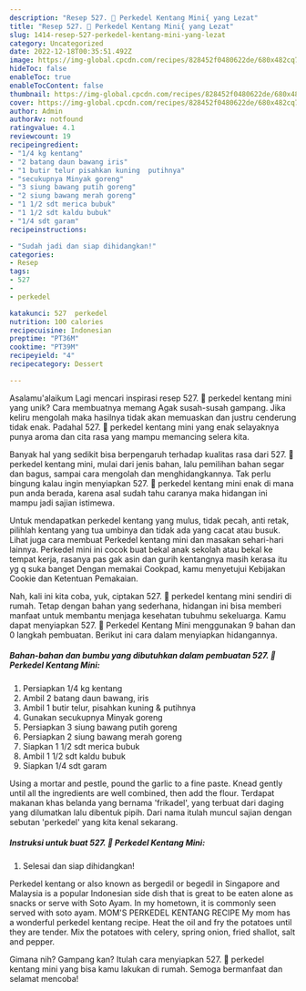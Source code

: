 ```yaml
---
description: "Resep 527. 🧆 Perkedel Kentang Mini{ yang Lezat"
title: "Resep 527. 🧆 Perkedel Kentang Mini{ yang Lezat"
slug: 1414-resep-527-perkedel-kentang-mini-yang-lezat
category: Uncategorized
date: 2022-12-18T00:35:51.492Z
image: https://img-global.cpcdn.com/recipes/828452f0480622de/680x482cq70/527-perkedel-kentang-mini-foto-resep-utama.jpg
hideToc: false
enableToc: true
enableTocContent: false
thumbnail: https://img-global.cpcdn.com/recipes/828452f0480622de/680x482cq70/527-perkedel-kentang-mini-foto-resep-utama.jpg
cover: https://img-global.cpcdn.com/recipes/828452f0480622de/680x482cq70/527-perkedel-kentang-mini-foto-resep-utama.jpg
author: Admin
authorAv: notfound
ratingvalue: 4.1
reviewcount: 19
recipeingredient:
- "1/4 kg kentang"
- "2 batang daun bawang iris"
- "1 butir telur pisahkan kuning  putihnya"
- "secukupnya Minyak goreng"
- "3 siung bawang putih goreng"
- "2 siung bawang merah goreng"
- "1 1/2 sdt merica bubuk"
- "1 1/2 sdt kaldu bubuk"
- "1/4 sdt garam"
recipeinstructions:

- "Sudah jadi dan siap dihidangkan!"
categories:
- Resep
tags:
- 527
- 
- perkedel

katakunci: 527  perkedel 
nutrition: 100 calories
recipecuisine: Indonesian
preptime: "PT36M"
cooktime: "PT39M"
recipeyield: "4"
recipecategory: Dessert

---
```



Asalamu'alaikum Lagi mencari inspirasi resep 527. 🧆 perkedel kentang mini yang unik? Cara membuatnya memang Agak susah-susah gampang. Jika keliru mengolah maka hasilnya tidak akan memuaskan dan justru cenderung tidak enak. Padahal 527. 🧆 perkedel kentang mini yang enak selayaknya punya aroma dan cita rasa yang mampu memancing selera kita.


Banyak hal yang sedikit bisa berpengaruh terhadap kualitas rasa dari 527. 🧆 perkedel kentang mini, mulai dari jenis bahan, lalu pemilihan bahan segar dan bagus, sampai cara mengolah dan menghidangkannya. Tak perlu bingung kalau ingin menyiapkan 527. 🧆 perkedel kentang mini enak di mana pun anda berada, karena asal sudah tahu caranya maka hidangan ini mampu jadi sajian istimewa.

Untuk mendapatkan perkedel kentang yang mulus, tidak pecah, anti retak, pilihlah kentang yang tua umbinya dan tidak ada yang cacat atau busuk. Lihat juga cara membuat Perkedel kentang mini dan masakan sehari-hari lainnya. Perkedel mini ini cocok buat bekal anak sekolah atau bekal ke tempat kerja, rasanya pas gak asin dan gurih kentangnya masih kerasa itu yg q suka banget Dengan memakai Cookpad, kamu menyetujui Kebijakan Cookie dan Ketentuan Pemakaian.


Nah, kali ini kita coba, yuk, ciptakan 527. 🧆 perkedel kentang mini sendiri di rumah. Tetap dengan bahan yang sederhana, hidangan ini bisa memberi manfaat untuk membantu menjaga kesehatan tubuhmu sekeluarga. Kamu dapat menyiapkan 527. 🧆 Perkedel Kentang Mini menggunakan 9 bahan dan 0 langkah pembuatan. Berikut ini cara dalam menyiapkan hidangannya.

<!--inarticleads1-->

##### Bahan-bahan dan bumbu yang dibutuhkan dalam pembuatan 527. 🧆 Perkedel Kentang Mini:

1. Persiapkan 1/4 kg kentang
1. Ambil 2 batang daun bawang, iris
1. Ambil 1 butir telur, pisahkan kuning &amp; putihnya
1. Gunakan secukupnya Minyak goreng
1. Persiapkan 3 siung bawang putih goreng
1. Persiapkan 2 siung bawang merah goreng
1. Siapkan 1 1/2 sdt merica bubuk
1. Ambil 1 1/2 sdt kaldu bubuk
1. Siapkan 1/4 sdt garam


Using a mortar and pestle, pound the garlic to a fine paste. Knead gently until all the ingredients are well combined, then add the flour. Terdapat makanan khas belanda yang bernama &#39;frikadel&#39;, yang terbuat dari daging yang dilumatkan lalu dibentuk pipih. Dari nama itulah muncul sajian dengan sebutan &#39;perkedel&#39; yang kita kenal sekarang. 

<!--inarticleads2-->

##### Instruksi untuk buat 527. 🧆 Perkedel Kentang Mini:


1. Selesai dan siap dihidangkan!

Perkedel kentang or also known as bergedil or begedil in Singapore and Malaysia is a popular Indonesian side dish that is great to be eaten alone as snacks or serve with Soto Ayam. In my hometown, it is commonly seen served with soto ayam. MOM&#39;S PERKEDEL KENTANG RECIPE My mom has a wonderful perkedel kentang recipe. Heat the oil and fry the potatoes until they are tender. Mix the potatoes with celery, spring onion, fried shallot, salt and pepper. 

Gimana nih? Gampang kan? Itulah cara menyiapkan 527. 🧆 perkedel kentang mini yang bisa kamu lakukan di rumah. Semoga bermanfaat dan selamat mencoba!
